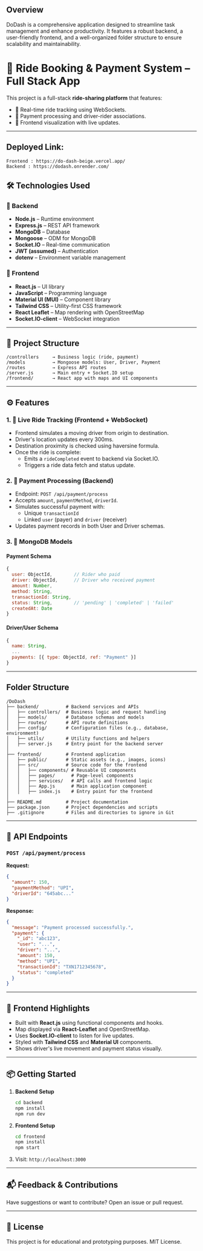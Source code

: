 ## Overview

DoDash is a comprehensive application designed to streamline task management and enhance productivity. It features a robust backend, a user-friendly frontend, and a well-organized folder structure to ensure scalability and maintainability.

# 🚗 Ride Booking & Payment System – Full Stack App

This project is a full-stack **ride-sharing platform** that features:

- 🚦 Real-time ride tracking using WebSockets.
- 💸 Payment processing and driver-rider associations.
- 🧭 Frontend visualization with live updates.

---

## Deployed Link:

    Frontend : https://do-dash-beige.vercel.app/
    Backend : https://dodash.onrender.com/

## 🛠 Technologies Used

### 🔧 Backend

- **Node.js** – Runtime environment
- **Express.js** – REST API framework
- **MongoDB** – Database
- **Mongoose** – ODM for MongoDB
- **Socket.IO** – Real-time communication
- **JWT (assumed)** – Authentication
- **dotenv** – Environment variable management

### 🎨 Frontend

- **React.js** – UI library
- **JavaScript** – Programming language
- **Material UI (MUI)** – Component library
- **Tailwind CSS** – Utility-first CSS framework
- **React Leaflet** – Map rendering with OpenStreetMap
- **Socket.IO-client** – WebSocket integration

---

## 📁 Project Structure

```
/controllers     → Business logic (ride, payment)
/models          → Mongoose models: User, Driver, Payment
/routes          → Express API routes
/server.js       → Main entry + Socket.IO setup
/frontend/       → React app with maps and UI components
```

---

## ⚙️ Features

### 1. 🔴 Live Ride Tracking (Frontend + WebSocket)

- Frontend simulates a moving driver from origin to destination.
- Driver's location updates every 300ms.
- Destination proximity is checked using haversine formula.
- Once the ride is complete:
  - Emits a `rideCompleted` event to backend via Socket.IO.
  - Triggers a ride data fetch and status update.

### 2. 💸 Payment Processing (Backend)

- Endpoint: `POST /api/payment/process`
- Accepts `amount`, `paymentMethod`, `driverId`.
- Simulates successful payment with:
  - Unique `transactionId`
  - Linked `user` (payer) and `driver` (receiver)
- Updates payment records in both User and Driver schemas.

### 3. 🧾 MongoDB Models

#### Payment Schema

```js
{
  user: ObjectId,        // Rider who paid
  driver: ObjectId,      // Driver who received payment
  amount: Number,
  method: String,
  transactionId: String,
  status: String,        // 'pending' | 'completed' | 'failed'
  createdAt: Date
}
```

#### Driver/User Schema

```js
{
  name: String,
  ...
  payments: [{ type: ObjectId, ref: "Payment" }]
}
```

---

## Folder Structure

```
/DoDash
├── backend/          # Backend services and APIs
│   ├── controllers/  # Business logic and request handling
│   ├── models/       # Database schemas and models
│   ├── routes/       # API route definitions
│   ├── config/       # Configuration files (e.g., database, environment)
│   ├── utils/        # Utility functions and helpers
│   ├── server.js     # Entry point for the backend server
│
├── frontend/         # Frontend application
│   ├── public/       # Static assets (e.g., images, icons)
│   ├── src/          # Source code for the frontend
│   │   ├── components/ # Reusable UI components
│   │   ├── pages/      # Page-level components
│   │   ├── services/   # API calls and frontend logic
│   │   ├── App.js      # Main application component
│   │   ├── index.js    # Entry point for the frontend
│
├── README.md         # Project documentation
├── package.json      # Project dependencies and scripts
├── .gitignore        # Files and directories to ignore in Git
```

---

## 📡 API Endpoints

### `POST /api/payment/process`

**Request:**

```json
{
  "amount": 150,
  "paymentMethod": "UPI",
  "driverId": "645abc..."
}
```

**Response:**

```json
{
  "message": "Payment processed successfully.",
  "payment": {
    "_id": "abc123",
    "user": "...",
    "driver": "...",
    "amount": 150,
    "method": "UPI",
    "transactionId": "TXN1712345678",
    "status": "completed"
  }
}
```

---

## 🎯 Frontend Highlights

- Built with **React.js** using functional components and hooks.
- Map displayed via **React-Leaflet** and OpenStreetMap.
- Uses **Socket.IO-client** to listen for live updates.
- Styled with **Tailwind CSS** and **Material UI** components.
- Shows driver's live movement and payment status visually.

---

## 📦 Getting Started

1. **Backend Setup**

   ```bash
   cd backend
   npm install
   npm run dev
   ```

2. **Frontend Setup**

   ```bash
   cd frontend
   npm install
   npm start
   ```

3. Visit: `http://localhost:3000`

---

## 📬 Feedback & Contributions

Have suggestions or want to contribute? Open an issue or pull request.

---

## 📄 License

This project is for educational and prototyping purposes. MIT License.
